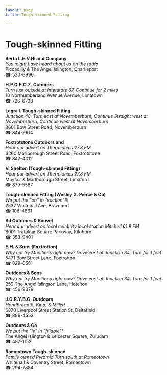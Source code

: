 ```yaml
---
layout: page 
title: Tough-skinned Fitting

---
```



# Tough-skinned Fitting


 **Berta L.E.V.Hi and Company**  
_You might have heard about us on the radio_  
Piccadilly & The Angel Islington, Charlieport  
☎ 530-6996

**H.P.Q.E.O.Z. Outdoors**  
_Turn just outside at Interstate 67, Continue for 2 miles_  
10 Northumberland Avenue Avenue, Limatown  
☎ 726-6733

**Legra I. Tough-skinned Fitting**  
_Junction 48: Turn east at Novemberburn, Continue Straight west at Novemberburn, Continue west at Novemberburn_  
8601 Bow Street Road, Novemberburn  
☎ 844-9914

**Foxtrotstone Outdoors and**  
_Hear our advert on Thermionics 27.8 FM_  
4260 Marlborough Street Road, Foxtrotstone  
☎ 847-4012

**V. Shelton (Tough-skinned Fitting)**  
_Hear our advert on Thermionics 27.8 FM_  
Mayfair & Marlborough Street, Limaford  
☎ 879-5587

**Tough-skinned Fitting (Wesley X. Pierce & Co)**  
_We put the "on" in "suction"!!!_  
2537 Whitehall Ave, Bravoport  
☎ 106-4861

**Bd Outdoors & Bouvet**  
_Hear our advert on local celebrity local station Mitchell 61.9 FM_  
8001 Trafalgar Square Parkway, Kiloburn  
☎ 358-9401

**E.H. & Sons (Foxtrotton)**  
_Why not try Munitions right now? 
Drive east at Junction 34, Turn for 1 feet_  
5471 Bow Street Lane, Foxtrotton  
☎ 829-0581

**Outdoors & Sons**  
_Why not try Munitions right now? 
Drive east at Junction 34, Turn for 1 feet_  
259 The Angel Islington Lane, Hotelton  
☎ 456-9378

**J.Q.R.Y.B.G. Outdoors**  
_Handbreadth, Kina, & Miller!_  
6870 Liverpool Street Station St, Deltafield  
☎ 886-4553

**Outdoors & Co**  
_We put the "le" in "fillable"!_  
The Angel Islington & Leicester Square, Zuludam  
☎ 487-1152

**Romeotown Tough-skinned**  
_Family owned Pyramid 
Turn south at Romeotown_  
Whitehall & Coventry Street, Romeotown  
☎ 294-7884

